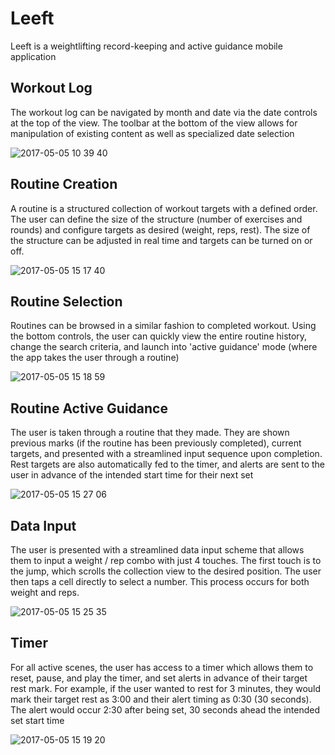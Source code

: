 # Leeft
 Leeft is a weightlifting record-keeping and active guidance mobile application

## Workout Log
The workout log can be navigated by month and date via the date controls at the top of the view.  The toolbar at the bottom of the view allows for manipulation of existing content as well as specialized date selection

![2017-05-05 10 39 40](https://cloud.githubusercontent.com/assets/20948524/25750380/86047c46-317f-11e7-9bc9-205eba0add85.png)


## Routine Creation
A routine is a structured collection of workout targets with a defined order.  The user can define the size of the structure (number of exercises and rounds) and configure targets as desired (weight, reps, rest).  The size of the structure can be adjusted in real time and targets can be turned on or off.  

![2017-05-05 15 17 40](https://cloud.githubusercontent.com/assets/20948524/25760906/ddb814a8-31a6-11e7-9b67-ac5b34c54602.png)

## Routine Selection
Routines can be browsed in a similar fashion to completed workout.  Using the bottom controls, the user can quickly view the entire routine history, change the search criteria, and launch into 'active guidance' mode (where the app takes the user through a routine)

![2017-05-05 15 18 59](https://cloud.githubusercontent.com/assets/20948524/25760936/f5402d4a-31a6-11e7-8107-14a0281c9598.png)

## Routine Active Guidance
The user is taken through a routine that they made.  They are shown previous marks (if the routine has been previously completed), current targets, and presented with a streamlined input sequence upon completion.  Rest targets are also automatically fed to the timer, and alerts are sent to the user in advance of the intended start time for their next set

![2017-05-05 15 27 06](https://cloud.githubusercontent.com/assets/20948524/25761065/7811a014-31a7-11e7-914f-937b09816882.png)


## Data Input
The user is presented with a streamlined data input scheme that allows them to input a weight / rep combo with just 4 touches.  The first touch is to the jump, which scrolls the collection view to the desired position.  The user then taps a cell directly to select a number.  This process occurs for both weight and reps.

![2017-05-05 15 25 35](https://cloud.githubusercontent.com/assets/20948524/25761074/8023f31a-31a7-11e7-830f-40ea4b058f8d.png)

## Timer
For all active scenes, the user has access to a timer which allows them to reset, pause, and play the timer, and set alerts in advance of their target rest mark.  For example, if the user wanted to rest for 3 minutes, they would mark their target rest as 3:00 and their alert timing as 0:30 (30 seconds).  The alert would occur 2:30 after being set, 30 seconds ahead the intended set start time

![2017-05-05 15 19 20](https://cloud.githubusercontent.com/assets/20948524/25761080/895b2b24-31a7-11e7-8b60-a73aeb571cc2.png)
